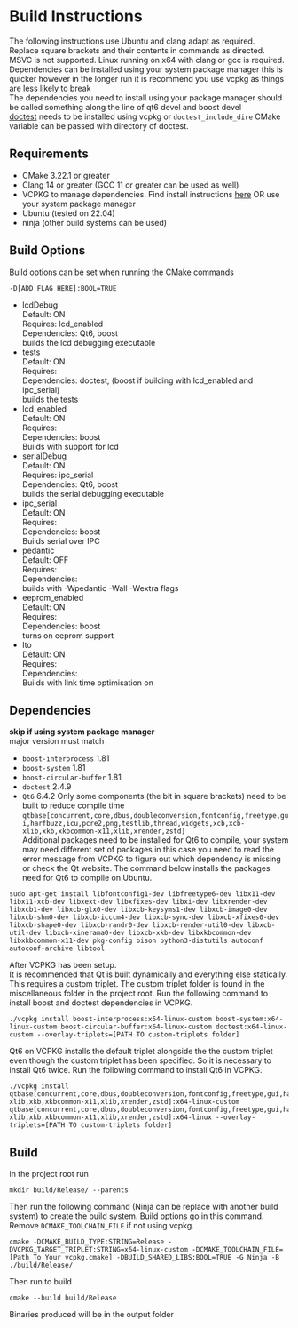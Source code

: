 # Build Instructions

The following instructions use Ubuntu and clang adapt as required.  
Replace square brackets and their contents in commands as directed.  
MSVC is not supported. Linux running on x64 with clang or gcc is required.  
Dependencies can be installed using your system package manager this is quicker 
however in the longer run it is recommend you use vcpkg as things are less likely to break  
The dependencies you need to install using your package manager should be called something along the line of qt6 devel and boost devel  
[doctest](https://github.com/doctest/doctest) needs to be installed using vcpkg or `doctest_include_dire` CMake variable can be passed with directory of doctest. 

## Requirements
- CMake 3.22.1 or greater
- Clang 14 or greater (GCC 11 or greater can be used as well) 
- VCPKG to manage dependencies. Find install instructions [here](https://github.com/microsoft/vcpkg) OR use your system package manager
- Ubuntu (tested on 22.04)
- ninja (other build systems can be used)

## Build Options
Build options can be set when running the CMake commands
```
-D[ADD FLAG HERE]:BOOL=TRUE
```
- lcdDebug  
    Default: ON  
    Requires: lcd_enabled  
    Dependencies: Qt6, boost  
    builds the lcd debugging executable  
- tests  
    Default: ON  
    Requires:  
    Dependencies: doctest, (boost if building with lcd_enabled and ipc_serial)  
    builds the tests  
- lcd_enabled  
    Default: ON  
    Requires:  
    Dependencies: boost  
    Builds with support for lcd  
- serialDebug  
    Default: ON  
    Requires: ipc_serial  
    Dependencies: Qt6, boost  
    builds the serial debugging executable  
- ipc_serial  
    Default: ON  
    Requires:  
    Dependencies: boost  
    Builds serial over IPC  
- pedantic  
    Default: OFF  
    Requires:  
    Dependencies:  
    builds with -Wpedantic -Wall -Wextra flags  
- eeprom_enabled  
    Default: ON  
    Requires:  
    Dependencies: boost  
    turns on eeprom support  
- lto  
    Default: ON  
    Requires:  
    Dependencies:  
    Builds with  link time optimisation on  

##  Dependencies
**skip if using system package manager**  
major version must match  
 - `boost-interprocess` 1.81
 - `boost-system` 1.81
 - `boost-circular-buffer` 1.81
 - `doctest` 2.4.9
 - `Qt6` 6.4.2 Only some components (the bit in square brackets) need to be built to reduce compile time
  `qtbase[concurrent,core,dbus,doubleconversion,fontconfig,freetype,gui,harfbuzz,icu,pcre2,png,testlib,thread,widgets,xcb,xcb-xlib,xkb,xkbcommon-x11,xlib,xrender,zstd]`   
  Additional packages need to be installed for Qt6 to compile, your system may need different set of packages in this case you need to read the error message from VCPKG to figure out which dependency is missing or check the Qt website. The command below installs the packages need for Qt6 to compile on Ubuntu.

 ```
 sudo apt-get install libfontconfig1-dev libfreetype6-dev libx11-dev libx11-xcb-dev libxext-dev libxfixes-dev libxi-dev libxrender-dev libxcb1-dev libxcb-glx0-dev libxcb-keysyms1-dev libxcb-image0-dev libxcb-shm0-dev libxcb-icccm4-dev libxcb-sync-dev libxcb-xfixes0-dev libxcb-shape0-dev libxcb-randr0-dev libxcb-render-util0-dev libxcb-util-dev libxcb-xinerama0-dev libxcb-xkb-dev libxkbcommon-dev libxkbcommon-x11-dev pkg-config bison python3-distutils autoconf autoconf-archive libtool 
 ```

After VCPKG has been setup.  
It is recommended that Qt is built dynamically and everything else statically. This requires a custom triplet. The custom triplet folder is found in the miscellaneous folder in the project root. Run the following command to install boost and doctest dependencies in VCPKG.

```
./vcpkg install boost-interprocess:x64-linux-custom boost-system:x64-linux-custom boost-circular-buffer:x64-linux-custom doctest:x64-linux-custom --overlay-triplets=[PATH TO custom-triplets folder]
```

Qt6 on VCPKG installs the default triplet alongside the the custom triplet even though the custom triplet has been specified. So it is necessary to install Qt6 twice. Run the following command to install Qt6 in VCPKG.
```
./vcpkg install qtbase[concurrent,core,dbus,doubleconversion,fontconfig,freetype,gui,harfbuzz,icu,pcre2,png,testlib,thread,widgets,xcb,xcb-xlib,xkb,xkbcommon-x11,xlib,xrender,zstd]:x64-linux-custom qtbase[concurrent,core,dbus,doubleconversion,fontconfig,freetype,gui,harfbuzz,icu,pcre2,png,testlib,thread,widgets,xcb,xcb-xlib,xkb,xkbcommon-x11,xlib,xrender,zstd]:x64-linux --overlay-triplets=[PATH TO custom-triplets folder]
```

## Build

in the project root run
```
mkdir build/Release/ --parents
```

Then run the following command (Ninja can be replace with another build system) to create the build system.
Build options go in this command. Remove `DCMAKE_TOOLCHAIN_FILE` if not using vcpkg.  

```
cmake -DCMAKE_BUILD_TYPE:STRING=Release -DVCPKG_TARGET_TRIPLET:STRING=x64-linux-custom -DCMAKE_TOOLCHAIN_FILE=[Path To Your vcpkg.cmake] -DBUILD_SHARED_LIBS:BOOL=TRUE -G Ninja -B ./build/Release/
```
Then run to build
```
cmake --build build/Release
```

Binaries produced will be in the output folder
